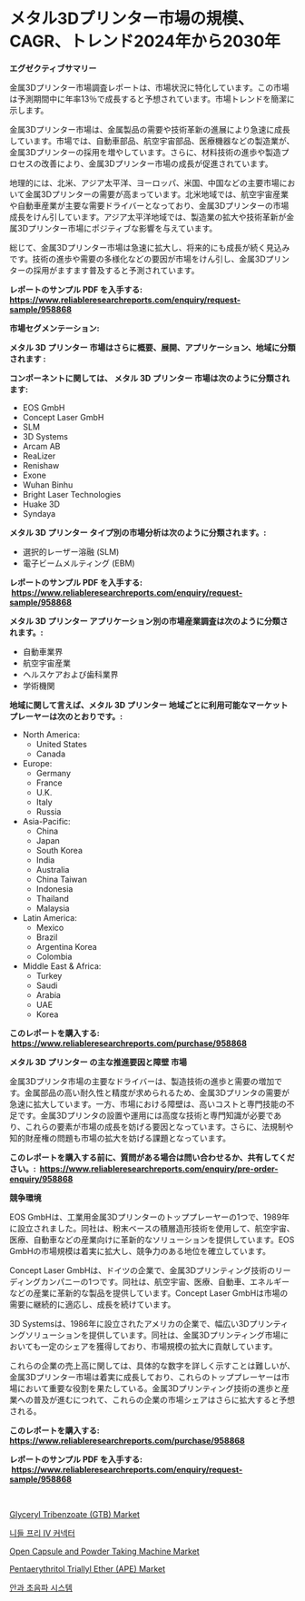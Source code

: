 <p><h1>メタル3Dプリンター市場の規模、CAGR、トレンド2024年から2030年</h1></p><p><strong>エグゼクティブサマリー</strong></p>
<p><p>金属3Dプリンター市場調査レポートは、市場状況に特化しています。この市場は予測期間中に年率13％で成長すると予想されています。市場トレンドを簡潔に示します。</p><p> </p><p>金属3Dプリンター市場は、金属製品の需要や技術革新の進展により急速に成長しています。市場では、自動車部品、航空宇宙部品、医療機器などの製造業が、金属3Dプリンターの採用を増やしています。さらに、材料技術の進歩や製造プロセスの改善により、金属3Dプリンター市場の成長が促進されています。</p><p>地理的には、北米、アジア太平洋、ヨーロッパ、米国、中国などの主要市場において金属3Dプリンターの需要が高まっています。北米地域では、航空宇宙産業や自動車産業が主要な需要ドライバーとなっており、金属3Dプリンターの市場成長をけん引しています。アジア太平洋地域では、製造業の拡大や技術革新が金属3Dプリンター市場にポジティブな影響を与えています。</p><p>総じて、金属3Dプリンター市場は急速に拡大し、将来的にも成長が続く見込みです。技術の進歩や需要の多様化などの要因が市場をけん引し、金属3Dプリンターの採用がますます普及すると予測されています。</p></p>
<p><strong>レポートのサンプル PDF を入手する: <a href="https://www.reliableresearchreports.com/enquiry/request-sample/958868">https://www.reliableresearchreports.com/enquiry/request-sample/958868</a></strong></p>
<p><strong>市場セグメンテーション:</strong></p>
<p><strong> メタル 3D プリンター 市場はさらに概要、展開、アプリケーション、地域に分類されます :</strong></p>
<p><strong>コンポーネントに関しては、 メタル 3D プリンター 市場は次のように分類されます: &nbsp;</strong></p>
<p><ul><li>EOS GmbH</li><li>Concept Laser GmbH</li><li>SLM</li><li>3D Systems</li><li>Arcam AB</li><li>ReaLizer</li><li>Renishaw</li><li>Exone</li><li>Wuhan Binhu</li><li>Bright Laser Technologies</li><li>Huake 3D</li><li>Syndaya</li></ul></p>
<p><strong> メタル 3D プリンター タイプ別の市場分析は次のように分類されます。:</strong></p>
<p><ul><li>選択的レーザー溶融 (SLM)</li><li>電子ビームメルティング (EBM)</li></ul></p>
<p><strong>レポートのサンプル PDF を入手する: &nbsp;<a href="https://www.reliableresearchreports.com/enquiry/request-sample/958868">https://www.reliableresearchreports.com/enquiry/request-sample/958868</a></strong></p>
<p><strong> メタル 3D プリンター アプリケーション別の市場産業調査は次のように分類されます。:</strong></p>
<p><ul><li>自動車業界</li><li>航空宇宙産業</li><li>ヘルスケアおよび歯科業界</li><li>学術機関</li></ul></p>
<p><strong>地域に関して言えば、メタル 3D プリンター 地域ごとに利用可能なマーケットプレーヤーは次のとおりです。:</strong></p>
<p><ul>
    <li>
        North America:
        <ul>
            <li>United States</li>
            <li>Canada</li>
        </ul>
    </li>
    <li>
        Europe:
        <ul>
            <li>Germany</li>
            <li>France</li>
            <li>U.K.</li>
            <li>Italy</li>
            <li>Russia</li>
        </ul>
    </li>
    <li>
        Asia-Pacific:
        <ul>
            <li>China</li>
            <li>Japan</li>
            <li>South Korea</li>
            <li>India</li>
            <li>Australia</li>
            <li>China Taiwan</li>
            <li>Indonesia</li>
            <li>Thailand</li>
            <li>Malaysia</li>
        </ul>
    </li>
    <li>
        Latin America:
        <ul>
            <li>Mexico</li>
            <li>Brazil</li>
            <li>Argentina Korea</li>
            <li>Colombia</li>
        </ul>
    </li>
    <li>
        Middle East & Africa:
        <ul>
            <li>Turkey</li>
            <li>Saudi</li>
            <li>Arabia</li>
            <li>UAE</li>
            <li>Korea</li>
        </ul>
    </li>
    </ul></p>
<p><strong>このレポートを購入する: &nbsp;<a href="https://www.reliableresearchreports.com/purchase/958868">https://www.reliableresearchreports.com/purchase/958868</a></strong></p>
<p><strong>メタル 3D プリンター の主な推進要因と障壁 市場</strong></p>
<p><p>金属3Dプリンタ市場の主要なドライバーは、製造技術の進歩と需要の増加です。金属部品の高い耐久性と精度が求められるため、金属3Dプリンタの需要が急速に拡大しています。一方、市場における障壁は、高いコストと専門技能の不足です。金属3Dプリンタの設置や運用には高度な技術と専門知識が必要であり、これらの要素が市場の成長を妨げる要因となっています。さらに、法規制や知的財産権の問題も市場の拡大を妨げる課題となっています。</p></p>
<p><strong>このレポートを購入する前に、質問がある場合は問い合わせるか、共有してください。:&nbsp; <a href="https://www.reliableresearchreports.com/enquiry/pre-order-enquiry/958868">https://www.reliableresearchreports.com/enquiry/pre-order-enquiry/958868</a></strong></p>
<p><strong>競争環境</strong></p>
<p><p>EOS GmbHは、工業用金属3Dプリンターのトッププレーヤーの1つで、1989年に設立されました。同社は、粉末ベースの積層造形技術を使用して、航空宇宙、医療、自動車などの産業向けに革新的なソリューションを提供しています。EOS GmbHの市場規模は着実に拡大し、競争力のある地位を確立しています。</p><p>Concept Laser GmbHは、ドイツの企業で、金属3Dプリンティング技術のリーディングカンパニーの1つです。同社は、航空宇宙、医療、自動車、エネルギーなどの産業に革新的な製品を提供しています。Concept Laser GmbHは市場の需要に継続的に適応し、成長を続けています。</p><p>3D Systemsは、1986年に設立されたアメリカの企業で、幅広い3Dプリンティングソリューションを提供しています。同社は、金属3Dプリンティング市場においても一定のシェアを獲得しており、市場規模の拡大に貢献しています。</p><p>これらの企業の売上高に関しては、具体的な数字を詳しく示すことは難しいが、金属3Dプリンター市場は着実に成長しており、これらのトッププレーヤーは市場において重要な役割を果たしている。金属3Dプリンティング技術の進歩と産業への普及が進むにつれて、これらの企業の市場シェアはさらに拡大すると予想される。</p></p>
<p><strong>このレポートを購入する: &nbsp; <a href="https://www.reliableresearchreports.com/purchase/958868">https://www.reliableresearchreports.com/purchase/958868</a></strong></p>
<p><strong>レポートのサンプル PDF を入手する: &nbsp;<a href="https://www.reliableresearchreports.com/enquiry/request-sample/958868">https://www.reliableresearchreports.com/enquiry/request-sample/958868</a></strong><strong></strong></p>
<p>&nbsp;</p>
<p><p><a href="https://view.publitas.com/reportprime-1/glyceryl-tribenzoate-gtb-market-size-focuses-on-market-dynamics-in-depth-analysis-and-future-projections-of-its-market-forecasted-for-period-from-2024-to-2031/">Glyceryl Tribenzoate (GTB) Market</a></p><p><a href="https://medium.com/@cgrillo63/%EB%B0%94%EB%8A%98-%EC%97%86%EB%8A%94-iv-%EC%BB%A4%EB%84%A5%ED%84%B0-%EC%8B%9C%EC%9E%A5%EC%9D%80-%EC%8B%9C%EC%9E%A5-%EC%A0%90%EC%9C%A0%EC%9C%A8-%EC%8B%9C%EC%9E%A5-%ED%8A%B8%EB%A0%8C%EB%93%9C-%EB%B0%8F-%EC%8B%9C%EC%9E%A5-%EC%84%B1%EC%9E%A5%EC%97%90-%EB%8C%80%ED%95%9C-%EC%A0%95%EB%B3%B4%EB%A5%BC-%EC%A0%9C%EA%B3%B5%ED%95%A9%EB%8B%88%EB%8B%A4-9c7b567b7176">니들 프리 IV 커넥터</a></p><p><a href="https://lydian-appliance-61d.notion.site/Open-Capsule-and-Powder-Taking-Machine-Market-Analysis-and-Market-Size-Global-Industry-Overview-Ma-f349ebaeae9b49ff8d7d1dcc678f2031">Open Capsule and Powder Taking Machine Market</a></p><p><a href="https://view.publitas.com/reportprime-1/pentaerythritol-triallyl-ether-ape-market-research-report-unlocks-analysis-on-the-market-financial-status-market-size-and-market-revenue-upto-2031/">Pentaerythritol Triallyl Ether (APE) Market</a></p><p><a href="https://medium.com/@cgrillo63/%EC%95%88%EA%B3%BC-%EC%B4%88%EC%9D%8C%ED%8C%8C-%EC%8B%9C%EC%8A%A4%ED%85%9C-%EC%8B%9C%EC%9E%A5-%EC%A1%B0%EC%82%AC-%EB%B3%B4%EA%B3%A0%EC%84%9C-%EA%B7%B8-%EC%97%AD%EC%82%AC-%EB%B0%8F-2024%EB%85%84%EB%B6%80%ED%84%B0-2031%EB%85%84%EA%B9%8C%EC%A7%80%EC%9D%98-%EC%98%88%EC%B8%A1-eac68f2903c9">안과 초음파 시스템</a></p></p>